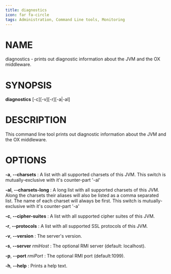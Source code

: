 ```yaml
---
title: diagnostics
icon: far fa-circle
tags: Administration, Command Line tools, Monitoring
---
```


# NAME

diagnostics - prints out diagnostic information about the JVM and the OX middleware.

# SYNOPSIS

**diagnostics** [-c][-v][-r][-a|-al]

# DESCRIPTION

This command line tool prints out diagnostic information about the JVM and the OX middleware. 

# OPTIONS

**-a**, **--charsets**
: A list with all supported charsets of this JVM. This switch is mutually-exclusive with it's counter-part '-al'

**-al**, **--charsets-long**
: A long list with all supported charsets of this JVM. Along the charsets their aliases will also be listed as a comma separated list. The name of each charset will always be first. This switch is mutually-exclusive with it's counter-part '-a'

**-c**, **--cipher-suites**
: A list with all supported cipher suites of this JVM.

**-r**, **--protocols**
: A list with all supported SSL protocols of this JVM.

**-v**, **--version**
: The server's version.

**-s**, **--server** *rmiHost*
: The optional RMI server (default: localhost).

**-p**, **--port** *rmiPort*
: The optional RMI port (default:1099).

**-h**, **--help**
: Prints a help text.
